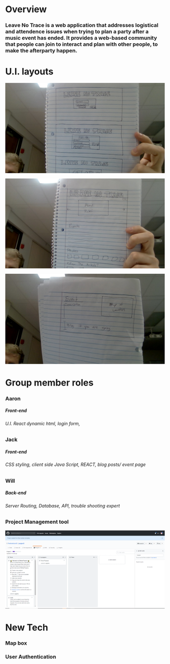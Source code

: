 # Overview


### Leave No Trace is a web application that addresses logistical and attendence issues when trying to plan a party after a music event has ended.  It provides a web-based community that people can join to interact and plan with other people, to make the afterparty happen.


# U.I. layouts

![Alt text](./images/uilayout1.jpg "title")

![Alt text](./images/uilayout2.jpg "title")

![Alt text](./images/uilayout3.jpg "title")


# Group member roles

### Aaron
##### Front-end
###### U.I. React dynamic html, login form, 



### Jack
##### Front-end
###### CSS styling, client side Java Script, REACT, blog posts/ event page

### Will
##### Back-end
###### Server Routing, Database, API, trouble shooting expert 

### Project Management tool

![Alt text](./images/ghproj.PNG "title")


# New Tech

### Map box 

### User Authentication